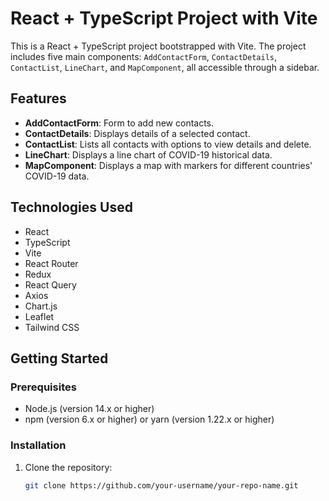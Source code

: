 # React + TypeScript Project with Vite

This is a React + TypeScript project bootstrapped with Vite. The project includes five main components: `AddContactForm`, `ContactDetails`, `ContactList`, `LineChart`, and `MapComponent`, all accessible through a sidebar.

## Features

- **AddContactForm**: Form to add new contacts.
- **ContactDetails**: Displays details of a selected contact.
- **ContactList**: Lists all contacts with options to view details and delete.
- **LineChart**: Displays a line chart of COVID-19 historical data.
- **MapComponent**: Displays a map with markers for different countries' COVID-19 data.

## Technologies Used

- React
- TypeScript
- Vite
- React Router
- Redux
- React Query
- Axios
- Chart.js
- Leaflet
- Tailwind CSS

## Getting Started

### Prerequisites

- Node.js (version 14.x or higher)
- npm (version 6.x or higher) or yarn (version 1.22.x or higher)

### Installation

1. Clone the repository:

   ```sh
   git clone https://github.com/your-username/your-repo-name.git
